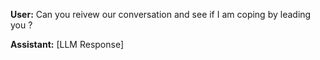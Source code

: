 **User:**
Can you reivew our conversation and see if I am coping by leading you ?

**Assistant:**
[LLM Response]

